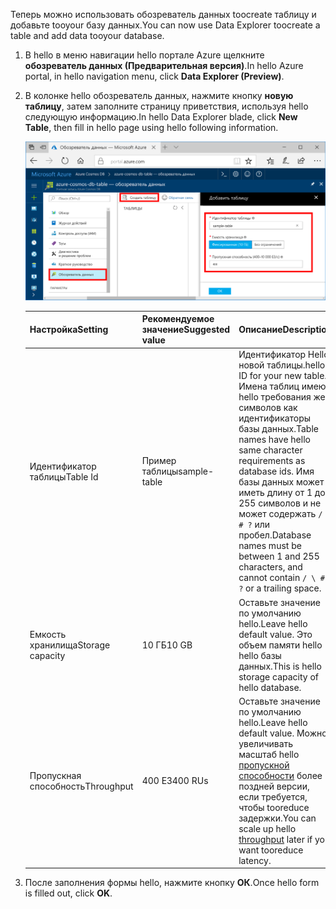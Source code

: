 <span data-ttu-id="177a7-101">Теперь можно использовать обозреватель данных toocreate таблицу и добавьте tooyour базу данных.</span><span class="sxs-lookup"><span data-stu-id="177a7-101">You can now use Data Explorer toocreate a table and add data tooyour database.</span></span> 

1. <span data-ttu-id="177a7-102">В hello в меню навигации hello портале Azure щелкните **обозреватель данных (Предварительная версия)**.</span><span class="sxs-lookup"><span data-stu-id="177a7-102">In hello Azure portal, in hello navigation menu, click **Data Explorer (Preview)**.</span></span> 
2. <span data-ttu-id="177a7-103">В колонке hello обозреватель данных, нажмите кнопку **новую таблицу**, затем заполните страницу приветствия, используя hello следующую информацию.</span><span class="sxs-lookup"><span data-stu-id="177a7-103">In hello Data Explorer blade, click **New Table**, then fill in hello page using hello following information.</span></span>

    ![Обозреватель данных в hello портал Azure](./media/cosmos-db-create-table/azure-cosmosdb-data-explorer.png)

    <span data-ttu-id="177a7-105">Настройка</span><span class="sxs-lookup"><span data-stu-id="177a7-105">Setting</span></span>|<span data-ttu-id="177a7-106">Рекомендуемое значение</span><span class="sxs-lookup"><span data-stu-id="177a7-106">Suggested value</span></span>|<span data-ttu-id="177a7-107">Описание</span><span class="sxs-lookup"><span data-stu-id="177a7-107">Description</span></span>
    ---|---|---
    <span data-ttu-id="177a7-108">Идентификатор таблицы</span><span class="sxs-lookup"><span data-stu-id="177a7-108">Table Id</span></span>|<span data-ttu-id="177a7-109">Пример таблицы</span><span class="sxs-lookup"><span data-stu-id="177a7-109">sample-table</span></span>|<span data-ttu-id="177a7-110">Идентификатор Hello новой таблицы.</span><span class="sxs-lookup"><span data-stu-id="177a7-110">hello ID for your new table.</span></span> <span data-ttu-id="177a7-111">Имена таблиц имеют hello требования же символов как идентификаторы базы данных.</span><span class="sxs-lookup"><span data-stu-id="177a7-111">Table names have hello same character requirements as database ids.</span></span> <span data-ttu-id="177a7-112">Имя базы данных может иметь длину от 1 до 255 символов и не может содержать `/ \ # ?` или пробел.</span><span class="sxs-lookup"><span data-stu-id="177a7-112">Database names must be between 1 and 255 characters, and cannot contain `/ \ # ?` or a trailing space.</span></span>
    <span data-ttu-id="177a7-113">Емкость хранилища</span><span class="sxs-lookup"><span data-stu-id="177a7-113">Storage capacity</span></span>| <span data-ttu-id="177a7-114">10 ГБ</span><span class="sxs-lookup"><span data-stu-id="177a7-114">10 GB</span></span>|<span data-ttu-id="177a7-115">Оставьте значение по умолчанию hello.</span><span class="sxs-lookup"><span data-stu-id="177a7-115">Leave hello default value.</span></span> <span data-ttu-id="177a7-116">Это объем памяти hello hello базы данных.</span><span class="sxs-lookup"><span data-stu-id="177a7-116">This is hello storage capacity of hello database.</span></span>
    <span data-ttu-id="177a7-117">Пропускная способность</span><span class="sxs-lookup"><span data-stu-id="177a7-117">Throughput</span></span>|<span data-ttu-id="177a7-118">400 ЕЗ</span><span class="sxs-lookup"><span data-stu-id="177a7-118">400 RUs</span></span>|<span data-ttu-id="177a7-119">Оставьте значение по умолчанию hello.</span><span class="sxs-lookup"><span data-stu-id="177a7-119">Leave hello default value.</span></span> <span data-ttu-id="177a7-120">Можно увеличивать масштаб hello [пропускной способности](../articles/cosmos-db/request-units.md) более поздней версии, если требуется, чтобы tooreduce задержки.</span><span class="sxs-lookup"><span data-stu-id="177a7-120">You can scale up hello [throughput](../articles/cosmos-db/request-units.md) later if you want tooreduce latency.</span></span>

3. <span data-ttu-id="177a7-121">После заполнения формы hello, нажмите кнопку **ОК**.</span><span class="sxs-lookup"><span data-stu-id="177a7-121">Once hello form is filled out, click **OK**.</span></span>

